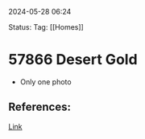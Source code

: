 
2024-05-28 06:24

Status:
Tag: [[Homes]]

# 57866 Desert Gold

- Only one photo

## References:


[Link](https://www.redfin.com/CA/Yucca-Valley/57866-Desert-Gold-Dr-92284/home/3816082)
